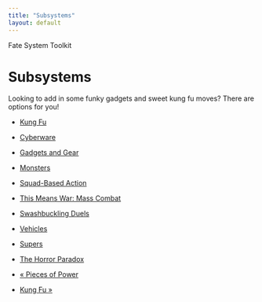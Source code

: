 ```yaml
---
title: "Subsystems"
layout: default
---
```

    
Fate System Toolkit

#  Subsystems

Looking to add in some funky gadgets and sweet kung fu moves? There are
options for you!

  * [Kung Fu](../../fate-system-toolkit/kung-fu)
  * [Cyberware](../../fate-system-toolkit/cyberware)
  * [Gadgets and Gear](../../fate-system-toolkit/gadgets-and-gear)
  * [Monsters](../../fate-system-toolkit/monsters)
  * [Squad-Based Action](../../fate-system-toolkit/squad-based-action)
  * [This Means War: Mass Combat](../../fate-system-toolkit/means-war-mass-combat)
  * [Swashbuckling Duels](../../fate-system-toolkit/swashbuckling-duels)
  * [Vehicles](../../fate-system-toolkit/vehicles)
  * [Supers](../../fate-system-toolkit/supers)
  * [The Horror Paradox](../../fate-system-toolkit/horror-paradox)

  * [« Pieces of Power](/fate-system-toolkit/pieces-power)
  * [Kung Fu »](/fate-system-toolkit/kung-fu)

